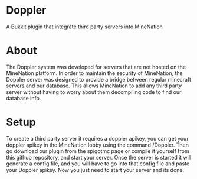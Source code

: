 # Doppler
A Bukkit plugin that integrate third party servers into MineNation

# About
The Doppler system was developed for servers that are not hosted on the MineNation platform. In order to maintain the security of MineNation, the Doppler server was designed to provide a bridge between regular minecraft servers and our database. This allows MineNation to add any third party server without having to worry about them decompiling code to find our database info.

# Setup
To create a third party server it requires a doppler apikey, you can get your doppler apikey in the MineNation lobby using the command /Doppler. Then go download our plugin from the spigotmc page or compile it yourself from this github repository, and start your server. Once the server is started it will generate a config file, and you will have to go into that config file and paste your Doppler apikey. Now you just need to start your server and its done.
